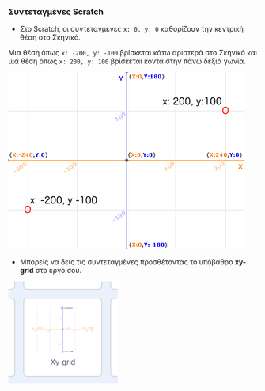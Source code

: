 ### Συντεταγμένες Scratch

+ Στο Scratch, οι συντεταγμένες `x: 0, y: 0` καθορίζουν την κεντρική θέση στο Σκηνικό.

Μια θέση όπως `x: -200, y: -100` βρίσκεται κάτω αριστερά στο Σκηνικό και μια θέση όπως `x: 200, y: 100` βρίσκεται κοντά στην πάνω δεξιά γωνία.

![Συντεταγμένες Σκηνικού](images/coordinates-stage.png)

+ Μπορείς να δεις τις συντεταγμένες προσθέτοντας το υπόβαθρο **xy-grid** στο έργο σου.

![Συντεταγμένες Σκηνικού](images/coordinates-backdrop.png)